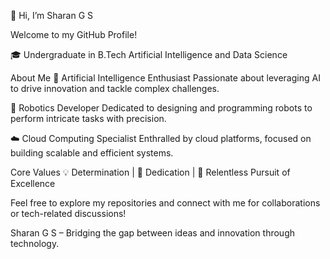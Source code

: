 👋 Hi, I’m Sharan G S


Welcome to my GitHub Profile!


🎓 Undergraduate in B.Tech Artificial Intelligence and Data Science


About Me
🤖 Artificial Intelligence Enthusiast
Passionate about leveraging AI to drive innovation and tackle complex challenges.


🤖 Robotics Developer
Dedicated to designing and programming robots to perform intricate tasks with precision.


☁️ Cloud Computing Specialist
Enthralled by cloud platforms, focused on building scalable and efficient systems.


Core Values
💡 Determination | 💼 Dedication | 🚀 Relentless Pursuit of Excellence


Feel free to explore my repositories and connect with me for collaborations or tech-related discussions!


Sharan G S – Bridging the gap between ideas and innovation through technology.
